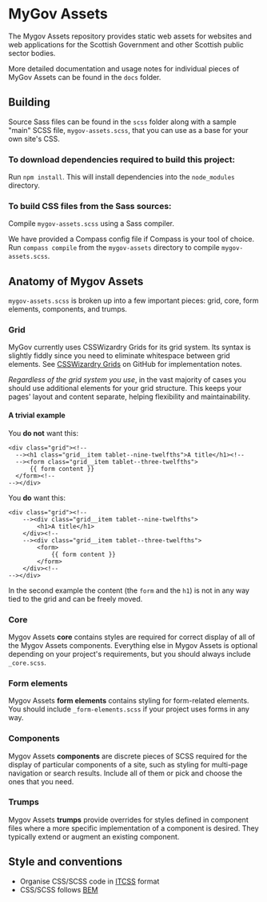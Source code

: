 # MyGov Assets

The Mygov Assets repository provides static web assets for websites and web applications for the Scottish Government and other Scottish public sector bodies.

More detailed documentation and usage notes for individual pieces of MyGov Assets can be found in the `docs` folder.

## Building

Source Sass files can be found in the `scss` folder along with a sample "main" SCSS file, `mygov-assets.scss`, that you can use as a base for your own site's CSS.

### To download dependencies required to build this project:

Run `npm install`. This will install dependencies into the `node_modules` directory.

### To build CSS files from the Sass sources:

Compile `mygov-assets.scss` using a Sass compiler.

We have provided a Compass config file if Compass is your tool of choice. Run `compass compile` from the `mygov-assets` directory to compile `mygov-assets.scss`.

## Anatomy of Mygov Assets

`mygov-assets.scss` is broken up into a few important pieces: grid, core, form elements, components, and trumps.

### Grid

MyGov currently uses CSSWizardry Grids for its grid system. Its syntax is slightly fiddly since you need to eliminate whitespace between grid elements. See [CSSWizardry Grids](https://github.com/csswizardry/csswizardry-grids) on GitHub for implementation notes.

_Regardless of the grid system you use_, in the vast majority of cases you should use additional elements for your grid structure. This keeps your pages' layout and content separate, helping flexibility and maintainability.

#### A trivial example

You **do not** want this:

    <div class="grid"><!--
      --><h1 class="grid__item tablet--nine-twelfths">A title</h1><!--
      --><form class="grid__item tablet--three-twelfths">
          {{ form content }}
      </form><!--
    --></div>

You **do** want this:

    <div class="grid"><!--
        --><div class="grid__item tablet--nine-twelfths">
            <h1>A title</h1>
        </div><!--
        --><div class="grid__item tablet--three-twelfths">
            <form>
                {{ form content }}
            </form>
        </div><!--
    --></div>

In the second example the content (the `form` and the `h1`) is not in any way tied to the grid and can be freely moved.

### Core

Mygov Assets **core** contains styles are required for correct display of all of the Mygov Assets components. Everything else in Mygov Assets is optional depending on your project's requirements, but you should always include `_core.scss`.

### Form elements

Mygov Assets **form elements** contains styling for form-related elements. You should include `_form-elements.scss` if your project uses forms in any way.

### Components

Mygov Assets **components** are discrete pieces of SCSS required for the display of particular components of a site, such as styling for multi-page navigation or search results. Include all of them or pick and choose the ones that you need.

### Trumps

Mygov Assets **trumps** provide overrides for styles defined in component files where a more specific implementation of a component is desired. They typically extend or augment an existing component.

## Style and conventions

* Organise CSS/SCSS code in [ITCSS](https://www.xfive.co/blog/itcss-scalable-maintainable-css-architecture/) format
* CSS/SCSS follows [BEM](http://getbem.com/introduction/)
